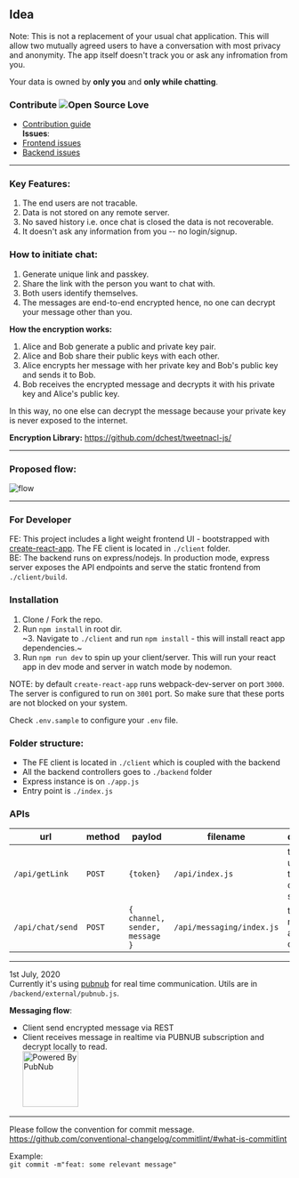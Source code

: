 ## Idea

Note: This is not a replacement of your usual chat application. This will allow two mutually agreed users to have a conversation with most privacy and anonymity. The app itself doesn't track you or ask any infromation from you.

Your data is owned by **only you** and **only while chatting**.

### Contribute ![Open Source Love](https://badges.frapsoft.com/os/v1/open-source.svg?v=103)
 - [Contribution guide](https://github.com/muke1908/chat-e2ee/blob/master/CONTRIBUTING.md)  
**Issues**:  
 - [Frontend issues](https://github.com/muke1908/chat-e2ee/issues?q=is%3Aissue+is%3Aopen+label%3Afrontend)  
 - [Backend issues](https://github.com/muke1908/chat-e2ee/issues?q=is%3Aissue+is%3Aopen+label%3ABackend)  

---

### Key Features:
1. The end users are not tracable.
2. Data is not stored on any remote server.
3. No saved history i.e. once chat is closed the data is not recoverable.
4. It doesn't ask any information from you -- no login/signup.

### How to initiate chat:  
1. Generate unique link and passkey.
2. Share the link with the person you want to chat with.  
3. Both users identify themselves.
4. The messages are end-to-end encrypted hence, no one can decrypt your message other than you.

**How the encryption works:**
1. Alice and Bob generate a public and private key pair.
2. Alice and Bob share their public keys with each other.
3. Alice encrypts her message with her private key and Bob's public key and sends it to Bob.
4. Bob receives the encrypted message and decrypts it with his private key and Alice's public key.

In this way, no one else can decrypt the message because your private key is never exposed to the internet.


**Encryption Library:** https://github.com/dchest/tweetnacl-js/

---

### Proposed flow:
![flow](https://i.imgur.com/2GrBQMz.jpg)

---

### For Developer  
FE: This project includes a light weight frontend UI - bootstrapped with [create-react-app](https://reactjs.org/docs/create-a-new-react-app.html). The FE client is located in `./client` folder.  
BE: The backend runs on express/nodejs. In production mode, express server exposes the API endpoints and serve the static frontend from `./client/build`.

### Installation
1. Clone / Fork the repo.
2. Run `npm install` in root dir.  
~3. Navigate to `./client` and run `npm install` - this will install react app dependencies.~
4. Run `npm run dev` to spin up your client/server. This will run your react app in dev mode and server in watch mode by nodemon.

NOTE: by default `create-react-app` runs webpack-dev-server on port `3000`. The server is configured to run on `3001` port. So make sure that these ports are not blocked on your system.

Check `.env.sample` to configure your `.env` file.

### Folder structure:
- The FE client is located in `./client` which is coupled with the backend
- All the backend controllers goes to `./backend` folder
- Express instance is on `./app.js`
- Entry point is `./index.js`  

### APIs  

|  url | method  | paylod  | filename  | description  |
|---|---|---|---|---|
|`/api/getLink`| `POST`  | `{token}`  | `/api/index.js`  | to generate unique link to start chat session  |
|`/api/chat/send`| `POST`  | `{ channel, sender, message }`  | `/api/messaging/index.js`  | to send a message to a specific channel |

---
1st July, 2020  
Currently it's using [pubnub](https://pubnub.com) for real time communication. Utils are in `/backend/external/pubnub.js`.  

**Messaging flow**:
 - Client send encrypted message via REST
 - Client receives message in realtime via PUBNUB subscription and decrypt locally to read.  
<a href="https://www.pubnub.com/"><img src="https://d2c805weuec6z7.cloudfront.net/Powered_By_PubNub.png" alt="Powered By PubNub" width="100"></a>
---
Please follow the convention for commit message.  
https://github.com/conventional-changelog/commitlint/#what-is-commitlint

Example:  
`git commit -m"feat: some relevant message"`
